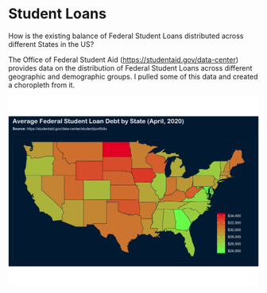 # Student Loans

How is the existing balance of Federal Student Loans distributed across different States in the US?

The Office of Federal Student Aid (https://studentaid.gov/data-center) provides data on the distribution of Federal Student Loans across different geographic and demographic groups.
I pulled some of this data and created a choropleth from it.

<img src="Debt per Student.png"/>
